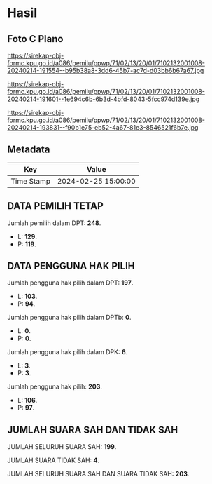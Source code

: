 # Hasil

## Foto C Plano

https://sirekap-obj-formc.kpu.go.id/a086/pemilu/ppwp/71/02/13/20/01/7102132001008-20240214-191554--b95b38a8-3dd6-45b7-ac7d-d03bb6b67a67.jpg

https://sirekap-obj-formc.kpu.go.id/a086/pemilu/ppwp/71/02/13/20/01/7102132001008-20240214-191601--1e694c6b-6b3d-4bfd-8043-5fcc974d139e.jpg

https://sirekap-obj-formc.kpu.go.id/a086/pemilu/ppwp/71/02/13/20/01/7102132001008-20240214-193831--f90b1e75-eb52-4a67-81e3-8546521f6b7e.jpg


## Metadata

| Key        | Value               |
| ---------- | ------------------- |
| Time Stamp | 2024-02-25 15:00:00 |


## DATA PEMILIH TETAP

Jumlah pemilih dalam DPT: **248**.
 * L: **129**.
 * P: **119**.

## DATA PENGGUNA HAK PILIH

Jumlah pengguna hak pilih dalam DPT: **197**.
 * L: **103**.
 * P: **94**.

Jumlah pengguna hak pilih dalam DPTb: **0**.
 * L: **0**.
 * P: **0**.

Jumlah pengguna hak pilih dalam DPK: **6**.
 * L: **3**.
 * P: **3**.

Jumlah pengguna hak pilih: **203**.
 * L: **106**.
 * P: **97**.

## JUMLAH SUARA SAH DAN TIDAK SAH

JUMLAH SELURUH SUARA SAH: **199**.

JUMLAH SUARA TIDAK SAH: **4**.

JUMLAH SELURUH SUARA SAH DAN SUARA TIDAK SAH: **203**.


